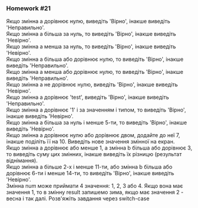 ### Homework #21

Якщо змінна a дорівнює нулю, виведіть 'Вірно', інакше виведіть 'Неправильно'.  
Якщо змінна a більша за нуль, то виведіть 'Вірно', інакше виведіть 'Невірно'.  
Якщо змінна a менша за нуль, то виведіть 'Вірно', інакше виведіть 'Невірно'.  
Якщо змінна a більша або дорівнює нулю, то виведіть 'Вірно', інакше виведіть 'Неправильно'.  
Якщо змінна a менша або дорівнює нулю, то виведіть 'Вірно', інакше виведіть 'Неправильно'.  
Якщо змінна a не дорівнює нулю, виведіть 'Вірно', інакше виведіть 'Невірно'.  
Якщо змінна a дорівнює 'test', виведіть 'Вірно', інакше виведіть 'Неправильно'.  
Якщо змінна a дорівнює '1' і за значенням і типом, то виведіть 'Вірно', інакше виведіть 'Невірно'.  
Якщо змінна a більша за нуль і менше 5-ти, то виведіть 'Вірно', інакше виведіть 'Невірно'.  
Якщо змінна a дорівнює нулю або дорівнює двом, додайте до неї 7, інакше поділіть її на 10. Виведіть нове значення змінної на екран.  
Якщо змінна a дорівнює або менше 1, а змінна b більша або дорівнює 3, то виведіть суму цих змінних, інакше виведіть їх різницю (результат віднімання).  
Якщо змінна a більше 2-х і менше 11-ти, або змінна b більша або дорівнює 6-ти і менше 14-ти, то виведіть 'Вірно', інакше виведіть 'Невірно'.  
Змінна num може приймати 4 значення: 1, 2, 3 або 4. Якщо вона має значення 1, то в змінну result запишемо зима, якщо має значення 2 - весна і так далі. Розв'яжіть завдання через switch-case  